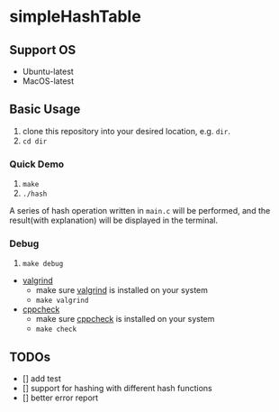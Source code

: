 # simpleHashTable
## Support OS

- Ubuntu-latest
- MacOS-latest

## Basic Usage

1. clone this repository into your desired location, e.g. `dir`.
2. `cd dir`

### Quick Demo
1. `make`
2. `./hash`

A series of hash operation written in `main.c` will be performed, and the result(with explanation) will be displayed in the terminal.

### Debug
1. `make debug`

- [valgrind](https://valgrind.org/)
    - make sure [valgrind](https://valgrind.org/) is installed on your system
    - `make valgrind` 
- [cppcheck]()
    - make sure [cppcheck](https://cppcheck.sourceforge.io/) is installed on your system
    - `make check` 


## TODOs

- [] add test
- [] support for hashing with different hash functions
- [] better error report
